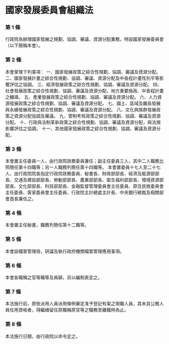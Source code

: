 # 國家發展委員會組織法

### 第 1 條

行政院為辦理國家發展之規劃、協調、審議、資源分配業務，特設國家發展委員會（以下簡稱本會）。

### 第 2 條

本會掌理下列事項：
一、國家發展政策之綜合性規劃、協調、審議及資源分配。
二、國家發展計畫之綜合性規劃、協調、審議、資源分配及中長程計畫性別平等影響評估之協調。
三、經濟發展政策之綜合性規劃、協調、審議及資源分配。
四、社會發展政策之綜合性規劃、協調、審議及資源分配，地方重要施政、中長程計畫之輔導。
五、產業發展政策之綜合性規劃、協調、審議及資源分配。
六、人力資源發展政策之綜合性規劃、協調、審議及資源分配。
七、國土、區域及離島發展與永續發展政策之綜合性規劃、協調、審議及資源分配。
八、文化與族群發展政策之資源分配協調及審議。
九、管制考核政策之綜合性規劃、協調、審議及資源分配。
十、行政與法制革新政策之綜合性規劃、協調、審議及資源分配，與法規影響評估之協調。
十一、其他國家發展政策之綜合性規劃、協調、審議及資源分配。

### 第 3 條

本會置主任委員一人，由行政院政務委員兼任；副主任委員三人，其中二人職務比照簡任第十四職等；另一人職務列簡任第十四職等。
本會置委員十七人至二十七人，由行政院院長指定行政院政務委員、秘書長、財政部部長、經濟及能源部部長、交通及建設部部長、勞動部部長、農業部部長、衛生福利部部長、環境資源部部長、文化部部長、科技部部長、金融監督管理委員會主任委員、原住民族委員會主任委員、客家委員會主任委員、行政院主計總處主計長、中央銀行總裁及相關部會首長兼任之。

### 第 4 條

本會置主任秘書，職務列簡任第十二職等。

### 第 5 條

本會設檔案管理局，研議及執行政府機關檔案管理應用事項。

### 第 6 條

本會各職稱之官等職等及員額，另以編制表定之。

### 第 7 條

本法施行前，原依派用人員派用條例審定准予登記有案之現職人員，其未具公務人員任用資格者，得繼續留任原職稱原官等之職務至離職時為止。

### 第 8 條

本法施行日期，由行政院以命令定之。
